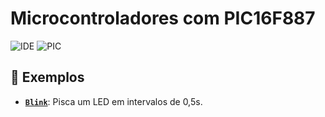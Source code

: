 # Microcontroladores com PIC16F887
![IDE](https://img.shields.io/badge/IDE-Mikro%20C%20Pro%20for%20PIC-red)
![PIC](https://img.shields.io/badge/Microcontrolador-PIC16F887-blue)

## 🔨 Exemplos
- [**`Blink`**](Blink/): Pisca um LED em intervalos de 0,5s.